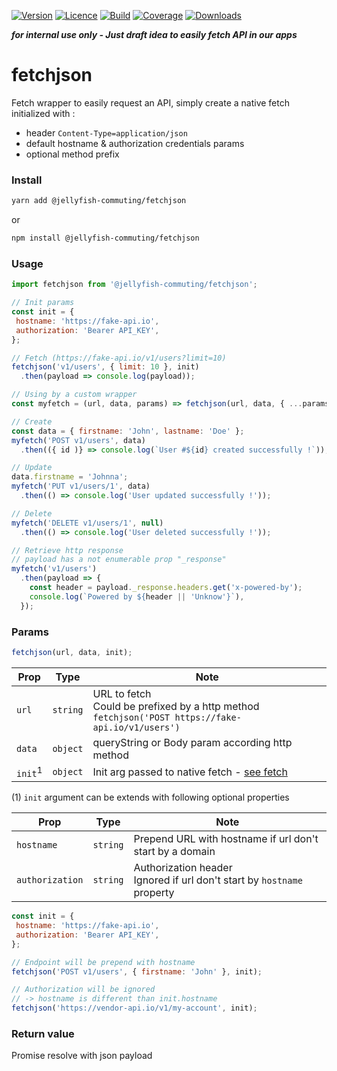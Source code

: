 [![Version](https://img.shields.io/npm/v/@jellyfish-commuting/fetchjson)](https://www.npmjs.com/package/@jellyfish-commuting/fetchjson)
[![Licence](https://img.shields.io/npm/l/@jellyfish-commuting/fetchjson)](https://en.wikipedia.org/wiki/MIT_license)
[![Build](https://img.shields.io/travis/jellyfish-commuting/fetchjson)](https://travis-ci.org/github/jellyfish-commuting/fetchjson)
[![Coverage](https://img.shields.io/codecov/c/github/jellyfish-commuting/fetchjson)](https://codecov.io/gh/jellyfish-commuting/fetchjson)
[![Downloads](https://img.shields.io/npm/dt/@jellyfish-commuting/fetchjson)](https://www.npmjs.com/package/@jellyfish-commuting/fetchjson)

__*for internal use only - Just draft idea to easily fetch API in our apps*__

# fetchjson
Fetch wrapper to easily request an API, simply create a native fetch initialized with :
- header `Content-Type=application/json`
- default hostname & authorization credentials params
- optional method prefix

### Install

```bash
yarn add @jellyfish-commuting/fetchjson
```
or
```bash
npm install @jellyfish-commuting/fetchjson
```
### Usage

```javascript
import fetchjson from '@jellyfish-commuting/fetchjson';

// Init params
const init = {
 hostname: 'https://fake-api.io',
 authorization: 'Bearer API_KEY',
};

// Fetch (https://fake-api.io/v1/users?limit=10)
fetchjson('v1/users', { limit: 10 }, init)
  .then(payload => console.log(payload));

// Using by a custom wrapper
const myfetch = (url, data, params) => fetchjson(url, data, { ...params, ...init });

// Create
const data = { firstname: 'John', lastname: 'Doe' };
myfetch('POST v1/users', data)
  .then(({ id )} => console.log(`User #${id} created successfully !`));

// Update
data.firstname = 'Johnna';
myfetch('PUT v1/users/1', data)
  .then(() => console.log('User updated successfully !'));

// Delete
myfetch('DELETE v1/users/1', null)
  .then(() => console.log('User deleted successfully !'));

// Retrieve http response 
// payload has a not enumerable prop "_response"
myfetch('v1/users')
  .then(payload => {
    const header = payload._response.headers.get('x-powered-by');
    console.log(`Powered by ${header || 'Unknow'}`),
  });
```

### Params

```javascript
fetchjson(url, data, init);
```

| Prop               | Type     |  Note                                                                                                                           |
|--------------------|----------|---------------------------------------------------------------------------------------------------------------------------------|
| `url`              | `string` | URL to fetch <br />Could be prefixed by a http method `fetchjson('POST https://fake-api.io/v1/users')`                          |
| `data`             | `object` | queryString or Body param according http method                                                                                 |
| `init`<sup>1</sup> | `object` | Init arg passed to native fetch - [see fetch](https://developer.mozilla.org/en-US/docs/Web/API/WindowOrWorkerGlobalScope/fetch) |

(1) `init` argument can be extends with following optional properties

| Prop            | Type       |  Note                                                                                    |
|-----------------|------------|------------------------------------------------------------------------------------------|
| `hostname`      | `string`   | Prepend URL with hostname if url don't start by a domain                                 |
| `authorization` | `string`   | Authorization header <br />Ignored if url don't start by `hostname` property             |
      
    
```javascript
const init = {
 hostname: 'https://fake-api.io',
 authorization: 'Bearer API_KEY',
};

// Endpoint will be prepend with hostname
fetchjson('POST v1/users', { firstname: 'John' }, init);

// Authorization will be ignored 
// -> hostname is different than init.hostname
fetchjson('https://vendor-api.io/v1/my-account', init);
```

### Return value

Promise resolve with json payload
